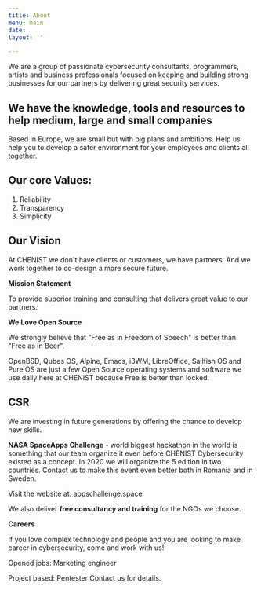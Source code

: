 ```yaml
---
title: About
menu: main
date: 
layout: ''

---
```

We are a group of passionate cybersecurity consultants, programmers, artists and business professionals focused on keeping and building strong businesses for our partners by delivering great security services.

## We have the knowledge, tools and resources to help medium, large and small companies

Based in Europe, we are small but with big plans and ambitions. Help us help you to develop a safer environment for your employees and clients all together.

## **Our core Values:**

1. Reliability
2. Transparency
3. Simplicity

## **Our Vision**

At CHENIST we don't have clients or customers, we have partners. And we work together to co-design a more secure future.

**Mission Statement**

To provide superior training and consulting that delivers great value to our partners.

**We Love Open Source**

We strongly believe that "Free as in Freedom of Speech" is better than "Free as in Beer".

OpenBSD, Qubes OS, Alpine, Emacs, i3WM, LibreOffice, Sailfish OS and Pure OS are just a few Open Source operating systems and software we use daily here at CHENIST because Free is better than locked.

## **CSR**

We are investing in future generations by offering the chance to develop new skills. 

**NASA SpaceApps Challenge** - world biggest hackathon in the world is something that our team organize it even before CHENIST Cybersecurity existed as a concept. In 2020 we will organize the 5 edition in two countries. Contact us to make this event even better both in Romania and in Sweden.

Visit the website at: appschallenge.space

We also deliver **free consultancy and training** for the NGOs we choose.

**Careers**

If you love complex technology and people and you are looking to make career in cybersecurity, come and work with us!

Opened jobs: Marketing engineer

Project based: Pentester Contact us for details.